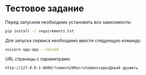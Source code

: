 # Тестовое задание
Перед запуском необходимо установить все зависимости:
```bash
pip install -r requirements.txt
```

Для запуска сервиса необходимо ввести следующую команду:
```bash
uvicorn app:app --reload
```
URL страницы с параметрами:

 ```http://127.0.0.1:8000/?name=%20Recruto&message=Давай дружить```